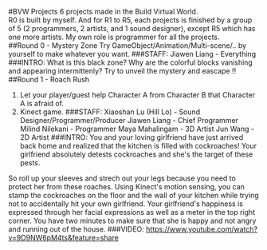 #BVW Projects
6 projects made in the Build Virtual World.<br>
R0 is built by myself. And for R1 to R5, each projects is finished by a group of 5 (2 programmers, 2 artists, and 1 sound designer), except R5 which has one more artists. My own role is programmer for all the projects.<br>
##Round 0 - Mystery Zone
Try GameObject/Animation/Multi-scene/.. by yourself to make whatever you want.
###STAFF:
Jiawen Liang - Everything
###INTRO:
What is this black zone? Why are the colorful blocks vanishing and appearing intermittenly? Try to unveil the mystery and eascape !!
##Round 1 - Roach Rush
1. Let your player/guest help Character A from Character B that Character A is afraid of.
2. Kinect game.
###STAFF:
Xiaoshan Lu (Hill Lo) - Sound Designer/Programmer/Producer 
Jiawen Liang - Chief Programmer
Milind Nilekani - Programmer
Maya Mahalingam - 3D Artist
Jun Wang - 2D Artist
###INTRO:
You and your loving girlfriend have just arrived back home and realized that the kitchen is filled with cockroaches! Your girlfriend absolutely detests cockroaches and she's the target of these pests.

So roll up your sleeves and strech out your legs because you need to protect her from these roaches. Using Kinect's motion sensing, you can stamp the cockroaches on the floor and the wall of your kitchen
while trying not to accidentally hit your own girlfriend. Your girlfriend's happiness is expressed through her facial expressions as well as a meter in the top right corner. You have two minutes to make sure that she is happy and not angry and running out of the house.
###VIDEO:
https://www.youtube.com/watch?v=9D9NW6pM4ts&feature=share

